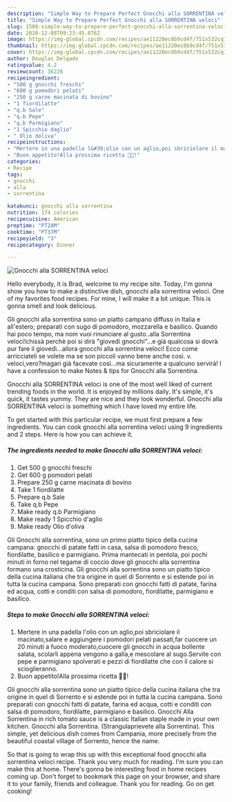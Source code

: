 ```yaml
---
description: "Simple Way to Prepare Perfect Gnocchi alla SORRENTINA veloci"
title: "Simple Way to Prepare Perfect Gnocchi alla SORRENTINA veloci"
slug: 1508-simple-way-to-prepare-perfect-gnocchi-alla-sorrentina-veloci
date: 2020-12-08T09:23:45.876Z
image: https://img-global.cpcdn.com/recipes/ae11220ec8b9cd4f/751x532cq70/gnocchi-alla-sorrentina-veloci-recipe-main-photo.jpg
thumbnail: https://img-global.cpcdn.com/recipes/ae11220ec8b9cd4f/751x532cq70/gnocchi-alla-sorrentina-veloci-recipe-main-photo.jpg
cover: https://img-global.cpcdn.com/recipes/ae11220ec8b9cd4f/751x532cq70/gnocchi-alla-sorrentina-veloci-recipe-main-photo.jpg
author: Douglas Delgado
ratingvalue: 4.2
reviewcount: 36226
recipeingredient:
- "500 g gnocchi freschi"
- "600 g pomodori pelati"
- "250 g carne macinata di bovino"
- "1 fiordilatte"
- "q.b Sale"
- "q.b Pepe"
- "q.b Parmigiano"
- "1 Spicchio daglio"
- " Olio doliva"
recipeinstructions:
- "Mertere in una padella l&#39;olio con un aglio,poi sbriciolare il macinato,salare e aggiungere i pomodori pelati passati,far cuocere un 20 minuti a fuoco moderato,cuocere gli gnocchi in acqua bollente salata, scolarli appena vengono a galla,e mescolare al sugo.Servite con pepe e parmigiano spolverati e pezzi di fiordilatte che con il calore si scioglieranno."
- "Buon appetito!Alla prossima ricetta 👩‍🍳!"
categories:
- Recipe
tags:
- gnocchi
- alla
- sorrentina

katakunci: gnocchi alla sorrentina 
nutrition: 174 calories
recipecuisine: American
preptime: "PT28M"
cooktime: "PT37M"
recipeyield: "3"
recipecategory: Dinner

---
```



![Gnocchi alla SORRENTINA veloci](https://img-global.cpcdn.com/recipes/ae11220ec8b9cd4f/751x532cq70/gnocchi-alla-sorrentina-veloci-recipe-main-photo.jpg)

Hello everybody, it is Brad, welcome to my recipe site. Today, I'm gonna show you how to make a distinctive dish, gnocchi alla sorrentina veloci. One of my favorites food recipes. For mine, I will make it a bit unique. This is gonna smell and look delicious.

Gli gnocchi alla sorrentina sono un piatto campano diffuso in Italia e all&#39;estero; preparati con sugo di pomodoro, mozzarella e basilico. Quando hai poco tempo, ma nom vuoi rinunciare al gusto..alla Sorrentina veloci!chissà perchè poi si dirà &#34;giovedì gnocchi&#34;…e già qualcosa si dovrà pur fare il giovedì…allora gnocchi alla sorrentina veloci! Ecco come arricciateli se volete ma se son piccoli vanno bene anche così. v. veloci,vero?magari già facevate così…ma sicuramente a qualcuno servirà! I have a confession to make Notes &amp; tips for Gnocchi alla Sorrentina.

Gnocchi alla SORRENTINA veloci is one of the most well liked of current trending foods in the world. It is enjoyed by millions daily. It's simple, it's quick, it tastes yummy. They are nice and they look wonderful. Gnocchi alla SORRENTINA veloci is something which I have loved my entire life.


To get started with this particular recipe, we must first prepare a few ingredients. You can cook gnocchi alla sorrentina veloci using 9 ingredients and 2 steps. Here is how you can achieve it.

<!--inarticleads1-->

##### The ingredients needed to make Gnocchi alla SORRENTINA veloci:

1. Get 500 g gnocchi freschi
1. Get 600 g pomodori pelati
1. Prepare 250 g carne macinata di bovino
1. Take 1 fiordilatte
1. Prepare q.b Sale
1. Take q.b Pepe
1. Make ready q.b Parmigiano
1. Make ready 1 Spicchio d&#39;aglio
1. Make ready  Olio d&#39;oliva


Gli Gnocchi alla sorrentina, sono un primo piatto tipico della cucina campana: gnocchi di patate fatti in casa, salsa di pomodoro fresco, fiordilatte, basilico e parmigiano. Prima mantecati in pentola, poi pochi minuti in forno nel tegame di coccio dove gli gnocchi alla sorrentina formano una crosticina. Gli gnocchi alla sorrentina sono un piatto tipico della cucina italiana che tra origine in quel di Sorrento e si estende poi in tutta la cucina campana. Sono preparati con gnocchi fatti di patate, farina ed acqua, cotti e conditi con salsa di pomodoro, fiordilatte, parmigiano e basilico. 

<!--inarticleads2-->

##### Steps to make Gnocchi alla SORRENTINA veloci:

1. Mertere in una padella l&#39;olio con un aglio,poi sbriciolare il macinato,salare e aggiungere i pomodori pelati passati,far cuocere un 20 minuti a fuoco moderato,cuocere gli gnocchi in acqua bollente salata, scolarli appena vengono a galla,e mescolare al sugo.Servite con pepe e parmigiano spolverati e pezzi di fiordilatte che con il calore si scioglieranno.
1. Buon appetito!Alla prossima ricetta 👩‍🍳!


Gli gnocchi alla sorrentina sono un piatto tipico della cucina italiana che tra origine in quel di Sorrento e si estende poi in tutta la cucina campana. Sono preparati con gnocchi fatti di patate, farina ed acqua, cotti e conditi con salsa di pomodoro, fiordilatte, parmigiano e basilico. Gnocchi Alla Sorrentina in rich tomato sauce is a classic Italian staple made in your own kitchen. Gnocchi alla Sorrentina. (Strangulaprievete alla Sorrentina). This simple, yet delicious dish comes from Campania, more precisely from the beautiful coastal village of Sorrento, hence the name. 

So that is going to wrap this up with this exceptional food gnocchi alla sorrentina veloci recipe. Thank you very much for reading. I'm sure you can make this at home. There's gonna be interesting food in home recipes coming up. Don't forget to bookmark this page on your browser, and share it to your family, friends and colleague. Thank you for reading. Go on get cooking!
